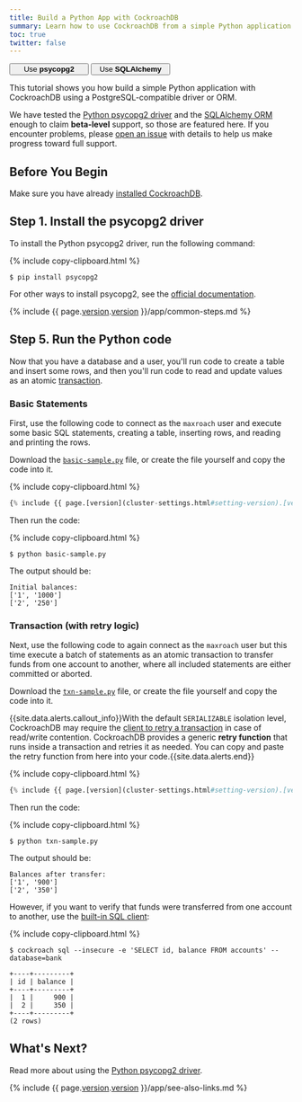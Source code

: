 ```yaml
---
title: Build a Python App with CockroachDB
summary: Learn how to use CockroachDB from a simple Python application with the psycopg2 driver.
toc: true
twitter: false
---
```


<div class="filters filters-big clearfix">
    <a href="build-a-python-app-with-cockroachdb.html"><button style="width: 28%" class="filter-button current">Use <strong>psycopg2</strong></button></a>
    <a href="build-a-python-app-with-cockroachdb-sqlalchemy.html"><button style="width: 28%" class="filter-button">Use <strong>SQLAlchemy</strong></button></a>
</div>

This tutorial shows you how build a simple Python application with CockroachDB using a PostgreSQL-compatible driver or ORM.

We have tested the [Python psycopg2 driver](http://initd.org/psycopg/docs/) and the [SQLAlchemy ORM](https://docs.sqlalchemy.org/en/latest/) enough to claim **beta-level** support, so those are featured here. If you encounter problems, please [open an issue](https://github.com/cockroachdb/cockroach/issues/new) with details to help us make progress toward full support.


## Before You Begin

Make sure you have already [installed CockroachDB](install-cockroachdb.html).

## Step 1. Install the psycopg2 driver

To install the Python psycopg2 driver, run the following command:

{% include copy-clipboard.html %}
~~~ shell
$ pip install psycopg2
~~~

For other ways to install psycopg2, see the [official documentation](http://initd.org/psycopg/docs/install.html).

{% include {{ page.[version](cluster-settings.html#setting-version).[version](cluster-settings.html#setting-version) }}/app/common-steps.md %}

## Step 5. Run the Python code

Now that you have a database and a user, you'll run code to create a table and insert some rows, and then you'll run code to read and update values as an atomic [transaction](transactions.html).

### Basic Statements

First, use the following code to connect as the `maxroach` user and execute some basic SQL statements, creating a table, inserting rows, and reading and printing the rows.

Download the <a href="https://raw.githubusercontent.com/cockroachdb/docs/master/_includes/{{ page.[version](cluster-settings.html#setting-version).[version](cluster-settings.html#setting-version) }}/app/basic-sample.py" download><code>basic-sample.py</code></a> file, or create the file yourself and copy the code into it.

{% include copy-clipboard.html %}
~~~ python
{% include {{ page.[version](cluster-settings.html#setting-version).[version](cluster-settings.html#setting-version) }}/app/basic-sample.py %}
~~~

Then run the code:

{% include copy-clipboard.html %}
~~~ shell
$ python basic-sample.py
~~~

The output should be:

~~~
Initial balances:
['1', '1000']
['2', '250']
~~~

### Transaction (with retry logic)

Next, use the following code to again connect as the `maxroach` user but this time execute a batch of statements as an atomic transaction to transfer funds from one account to another, where all included statements are either committed or aborted.

Download the <a href="https://raw.githubusercontent.com/cockroachdb/docs/master/_includes/{{ page.[version](cluster-settings.html#setting-version).[version](cluster-settings.html#setting-version) }}/app/txn-sample.py" download><code>txn-sample.py</code></a> file, or create the file yourself and copy the code into it.

{{site.data.alerts.callout_info}}With the default <code>SERIALIZABLE</code> isolation level, CockroachDB may require the <a href="transactions.html#transaction-retries">client to retry a transaction</a> in case of read/write contention. CockroachDB provides a generic <strong>retry function</strong> that runs inside a transaction and retries it as needed. You can copy and paste the retry function from here into your code.{{site.data.alerts.end}}

{% include copy-clipboard.html %}
~~~ python
{% include {{ page.[version](cluster-settings.html#setting-version).[version](cluster-settings.html#setting-version) }}/app/txn-sample.py %}
~~~

Then run the code:

{% include copy-clipboard.html %}
~~~ shell
$ python txn-sample.py
~~~

The output should be:

~~~ shell
Balances after transfer:
['1', '900']
['2', '350']
~~~

However, if you want to verify that funds were transferred from one account to another, use the [built-in SQL client](use-the-built-in-sql-client.html):

{% include copy-clipboard.html %}
~~~ shell
$ cockroach sql --insecure -e 'SELECT id, balance FROM accounts' --database=bank
~~~

~~~
+----+---------+
| id | balance |
+----+---------+
|  1 |     900 |
|  2 |     350 |
+----+---------+
(2 rows)
~~~

## What's Next?

Read more about using the [Python psycopg2 driver](http://initd.org/psycopg/docs/).

{% include {{ page.[version](cluster-settings.html#setting-version).[version](cluster-settings.html#setting-version) }}/app/see-also-links.md %}
